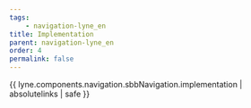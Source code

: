 ```yaml
---
tags: 
    - navigation-lyne_en
title: Implementation
parent: navigation-lyne_en
order: 4
permalink: false  
---
```

{{ lyne.components.navigation.sbbNavigation.implementation | absolutelinks | safe }}